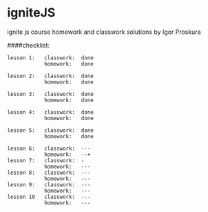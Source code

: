 # igniteJS
ignite js course homework and classwork solutions by Igor Proskura

####checklist:
```
lesson 1:   classwork:  done
            homework:   done

lesson 2:   classwork:  done
            homework:   done

lesson 3:   classwork:  done
            homework:   done

lesson 4:   classwork:  done
            homework:   done

lesson 5:   classwork:  done
            homework:   done
```
```
lesson 6:   classwork:  ---
            homework:   --+
lesson 7:   classwork:  -
            homework:   ---
lesson 8:   classwork:  ---
            homework:   ---
lesson 9:   classwork:  ---
            homework:   ---
lesson 10   classwork:  ---
            homework:   ---

```
